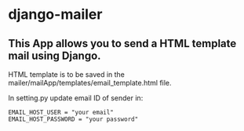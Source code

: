 # django-mailer

## This App allows you to send a HTML template mail using Django.

HTML template is to be saved in the mailer/mailApp/templates/email_template.html file.

In setting.py update email ID of sender in:
```
EMAIL_HOST_USER = "your email"
EMAIL_HOST_PASSWORD = "your password"
```
